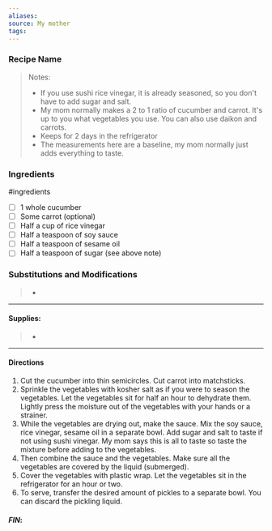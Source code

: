 ```yaml
---
aliases: 
source: My mother
tags:
---
```

### Recipe Name 

 >Notes: 
 >- If you use sushi rice vinegar, it is already seasoned, so you don't have to add sugar and salt. 
>- My mom normally makes a 2 to 1 ratio of cucumber and carrot. It's up to you what vegetables you use. You can also use daikon and carrots. 
>- Keeps for 2 days in the refrigerator
>- The measurements here are a baseline, my mom normally just adds everything to taste. 
### Ingredients
#ingredients 
- [ ] 1 whole cucumber 
- [ ] Some carrot (optional)
- [ ] Half a cup of rice vinegar
- [ ] Half a teaspoon of soy sauce
- [ ] Half a teaspoon of sesame oil
- [ ] Half a teaspoon of sugar (see above note)
### Substitutions and Modifications
> - 
---
#### Supplies:
> -

---
#### Directions
1. Cut the cucumber into thin semicircles. Cut carrot into matchsticks. 
2. Sprinkle the vegetables with kosher salt as if you were to season the vegetables.  Let the vegetables sit for half an hour to dehydrate them. Lightly press the moisture out of  the vegetables with your hands or a strainer. 
3. While the vegetables are drying out, make the sauce. Mix the soy sauce, rice vinegar, sesame oil in a separate bowl. Add sugar and salt to taste if not using sushi vinegar. My mom says this is all to taste so taste the mixture before adding to the vegetables.
4. Then combine the sauce and the vegetables. Make sure all the vegetables are covered by the liquid (submerged).
5. Cover the vegetables with plastic wrap. Let the vegetables sit in the refrigerator for an hour or two. 
6. To serve, transfer the desired amount of pickles to a separate bowl. You can discard the pickling liquid. 

#### *FIN*: